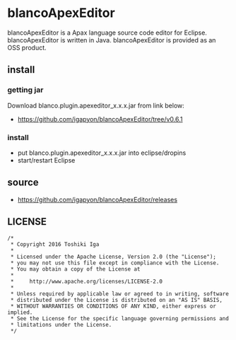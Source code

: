 # blancoApexEditor

blancoApexEditor is a Apax language source code editor for Eclipse.
blancoApexEditor is written in Java. blancoApexEditor is provided as an OSS product.

## install

### getting jar

Download blanco.plugin.apexeditor_x.x.x.jar from link below:

- https://github.com/igapyon/blancoApexEditor/tree/v0.6.1

### install

- put blanco.plugin.apexeditor_x.x.x.jar into eclipse/dropins
- start/restart Eclipse

## source

* https://github.com/igapyon/blancoApexEditor/releases 

## LICENSE

```
/*
 * Copyright 2016 Toshiki Iga
 *
 * Licensed under the Apache License, Version 2.0 (the "License");
 * you may not use this file except in compliance with the License.
 * You may obtain a copy of the License at
 *
 *     http://www.apache.org/licenses/LICENSE-2.0
 *
 * Unless required by applicable law or agreed to in writing, software
 * distributed under the License is distributed on an "AS IS" BASIS,
 * WITHOUT WARRANTIES OR CONDITIONS OF ANY KIND, either express or implied.
 * See the License for the specific language governing permissions and
 * limitations under the License.
 */
```

